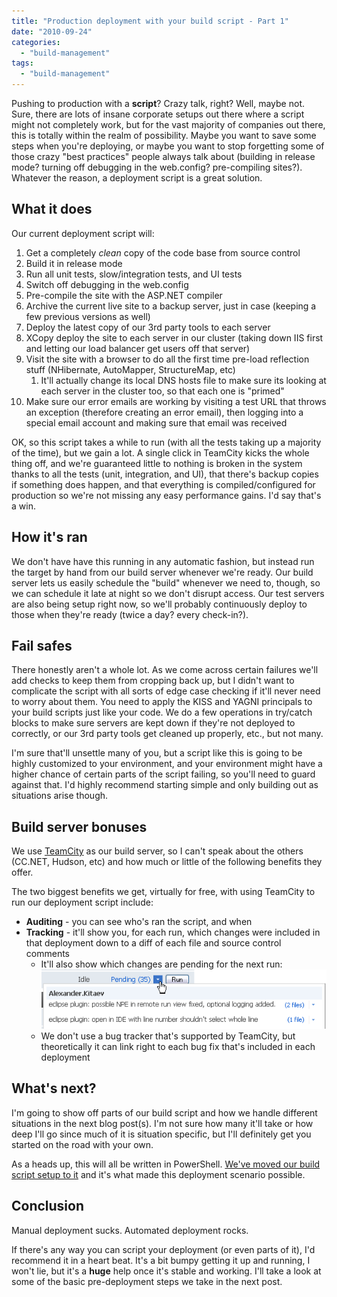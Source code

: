 ```yaml
---
title: "Production deployment with your build script - Part 1"
date: "2010-09-24"
categories: 
  - "build-management"
tags: 
  - "build-management"
---
```


Pushing to production with a **script**? Crazy talk, right? Well, maybe not. Sure, there are lots of insane corporate setups out there where a script might not completely work, but for the vast majority of companies out there, this is totally within the realm of possibility. Maybe you want to save some steps when you're deploying, or maybe you want to stop forgetting some of those crazy "best practices" people always talk about (building in release mode? turning off debugging in the web.config? pre-compiling sites?). Whatever the reason, a deployment script is a great solution.

## What it does

Our current deployment script will:

1. Get a completely _clean_ copy of the code base from source control
2. Build it in release mode
3. Run all unit tests, slow/integration tests, and UI tests
4. Switch off debugging in the web.config
5. Pre-compile the site with the ASP.NET compiler
6. Archive the current live site to a backup server, just in case (keeping a few previous versions as well)
7. Deploy the latest copy of our 3rd party tools to each server
8. XCopy deploy the site to each server in our cluster (taking down IIS first and letting our load balancer get users off that server)
9. Visit the site with a browser to do all the first time pre-load reflection stuff (NHibernate, AutoMapper, StructureMap, etc)
    1. It'll actually change its local DNS hosts file to make sure its looking at each server in the cluster too, so that each one is "primed"
10. Make sure our error emails are working by visiting a test URL that throws an exception (therefore creating an error email), then logging into a special email account and making sure that email was received

OK, so this script takes a while to run (with all the tests taking up a majority of the time), but we gain a lot. A single click in TeamCity kicks the whole thing off, and we're guaranteed little to nothing is broken in the system thanks to all the tests (unit, integration, and UI), that there's backup copies if something does happen, and that everything is compiled/configured for production so we're not missing any easy performance gains. I'd say that's a win.

## How it's ran

We don't have have this running in any automatic fashion, but instead run the target by hand from our build server whenever we're ready. Our build server lets us easily schedule the "build" whenever we need to, though, so we can schedule it late at night so we don't disrupt access. Our test servers are also being setup right now, so we'll probably continuously deploy to those when they're ready (twice a day? every check-in?).

## Fail safes

There honestly aren't a whole lot. As we come across certain failures we'll add checks to keep them from cropping back up, but I didn't want to complicate the script with all sorts of edge case checking if it'll never need to worry about them. You need to apply the KISS and YAGNI principals to your build scripts just like your code. We do a few operations in try/catch blocks to make sure servers are kept down if they're not deployed to correctly, or our 3rd party tools get cleaned up properly, etc., but not many.

I'm sure that'll unsettle many of you, but a script like this is going to be highly customized to your environment, and your environment might have a higher chance of certain parts of the script failing, so you'll need to guard against that. I'd highly recommend starting simple and only building out as situations arise though.

## Build server bonuses

We use [TeamCity](http://www.jetbrains.com/teamcity/ab_index.html) as our build server, so I can't speak about the others (CC.NET, Hudson, etc) and how much or little of the following benefits they offer.

The two biggest benefits we get, virtually for free, with using TeamCity to run our deployment script include:

- **Auditing** - you can see who's ran the script, and when
- **Tracking** - it'll show you, for each run, which changes were included in that deployment down to a diff of each file and source control comments
    - It'll also show which changes are pending for the next run: ![Pending Changes in TeamCity](images/pendingchanges.png)
    - We don't use a bug tracker that's supported by TeamCity, but theoretically it can link right to each bug fix that's included in each deployment

## What's next?

I'm going to show off parts of our build script and how we handle different situations in the next blog post(s). I'm not sure how many it'll take or how deep I'll go since much of it is situation specific, but I'll definitely get you started on the road with your own.

As a heads up, this will all be written in PowerShell. [We've moved our build script setup to it](http://darrell.mozingo.net/2010/04/02/revisiting-my-automated-build-continuous-integration-setup/) and it's what made this deployment scenario possible.

## Conclusion

Manual deployment sucks. Automated deployment rocks.

If there's any way you can script your deployment (or even parts of it), I'd recommend it in a heart beat. It's a bit bumpy getting it up and running, I won't lie, but it's a **huge** help once it's stable and working. I'll take a look at some of the basic pre-deployment steps we take in the next post.
